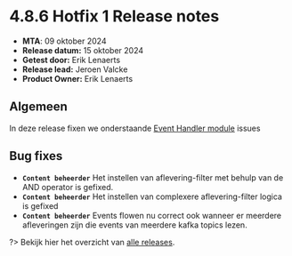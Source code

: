 # 4.8.6 Hotfix 1 Release notes

* **MTA**: 09 oktober 2024
* **Release datum:** 15 oktober 2024
* **Getest door:** Erik Lenaerts
* **Release lead:** Jeroen Valcke
* **Product Owner:** Erik Lenaerts

## Algemeen

In deze release fixen we onderstaande [Event Handler module](/modules/content/modules/module-events) issues

## Bug fixes

* **`Content beheerder`** Het instellen van aflevering-filter met behulp van de AND operator is gefixed.
* **`Content beheerder`** Het instellen van complexere aflevering-filter logica is gefixed
* **`Content beheerder`** Events flowen nu correct ook wanneer er meerdere afleveringen zijn die events van meerdere kafka topics lezen.
  
?> Bekijk hier het overzicht van [alle releases](/RELEASE).
